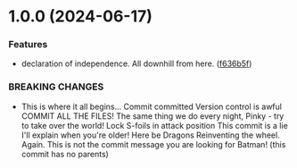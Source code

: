 # 1.0.0 (2024-06-17)


### Features

* declaration of independence. All downhill from here. ([f636b5f](https://github.com/arpanrec/netcli/commit/f636b5fac5d900d8bb2006b9c3ed9a54527979ff))


### BREAKING CHANGES

* This is where it all begins...
Commit committed
Version control is awful
COMMIT ALL THE FILES!
The same thing we do every night, Pinky - try to take over the world!
Lock S-foils in attack position
This commit is a lie
I'll explain when you're older!
Here be Dragons
Reinventing the wheel. Again.
This is not the commit message you are looking for
Batman! (this commit has no parents)
